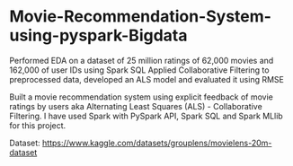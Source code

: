 # Movie-Recommendation-System-using-pyspark-Bigdata

Performed EDA on a dataset of 25 million ratings of 62,000 movies and 162,000 of user IDs using Spark SQL
Applied Collaborative Filtering to preprocessed data, developed an ALS model and evaluated it using RMSE

Built a movie recommendation system using explicit feedback of movie ratings by users aka Alternating Least Squares (ALS) - Collaborative Filtering. I have used Spark with PySpark API, Spark SQL and Spark MLlib for this project.

Dataset:
https://www.kaggle.com/datasets/grouplens/movielens-20m-dataset
